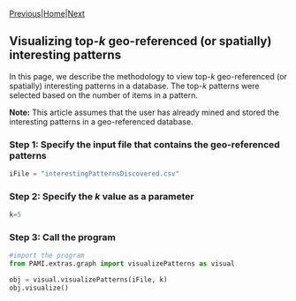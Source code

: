 [Previous](evaluateMultipleAlgorithms.html)|[Home](index.html)|[Next](generateLatexGraphs.html)

## Visualizing top-_k_ geo-referenced (or spatially) interesting patterns

In this page, we describe the methodology to view top-_k_ geo-referenced (or spatially) interesting patterns in a database. 
The top-_k_ patterns were selected based on the number of items in a pattern. 

__Note:__ This article assumes that the user has already mined and stored the interesting patterns in a geo-referenced database.

### Step 1: Specify the input file that contains the geo-referenced patterns
```Python
iFile = "interestingPatternsDiscovered.csv"
```

### Step 2: Specify the _k_ value as a parameter
```Python
k=5
```

### Step 3: Call the program

```Python
#import the program
from PAMI.extras.graph import visualizePatterns as visual

obj = visual.visualizePatterns(iFile, k)
obj.visualize()

```
